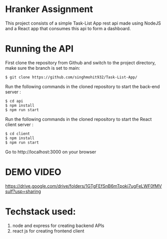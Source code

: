 # Hranker Assignment

This project consists of a simple Task-List App rest api made using NodeJS
and a React app that consumes this api to form a dashboard.

# Running the API

First clone the repository from Github and switch to the project directory, make sure the branch is set to main:

    $ git clone https://github.com/singhmohit932/Task-List-App/


Run the following commands in the cloned repository to start the back-end server :

    $ cd api
    $ npm install
    $ npm run start

Run the following commands in the cloned repository to start the React client server :

    $ cd client
    $ npm install
    $ npm run start
 

Go to http://localhost:3000 on your browser

# DEMO VIDEO

https://drive.google.com/drive/folders/1GTgFEfSnB6mTpoki7ugFeLWF0fMVsulf?usp=sharing


# Techstack used:
1) node and express for creating backend APIs
2) react js for creating frontend client
